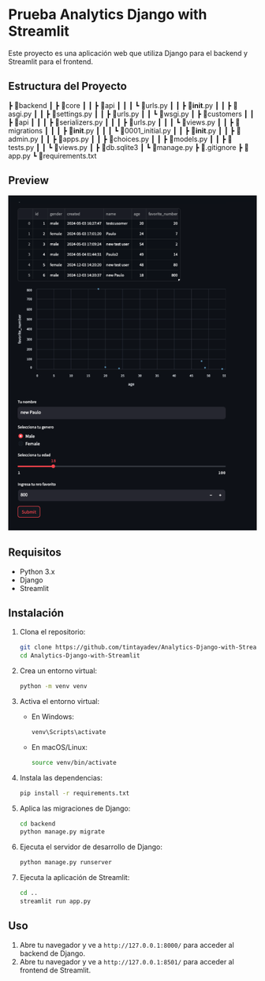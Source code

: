  # Prueba Analytics Django with Streamlit

Este proyecto es una aplicación web que utiliza Django para el backend y Streamlit para el frontend.

## Estructura del Proyecto
┣ 📂backend
┃ ┣ 📂core
┃ ┃ ┣ 📂api
┃ ┃ ┃ ┗ 📜urls.py
┃ ┃ ┣ 📜__init__.py
┃ ┃ ┣ 📜asgi.py
┃ ┃ ┣ 📜settings.py
┃ ┃ ┣ 📜urls.py
┃ ┃ ┗ 📜wsgi.py
┃ ┣ 📂customers
┃ ┃ ┣ 📂api
┃ ┃ ┃ ┣ 📜serializers.py
┃ ┃ ┃ ┣ 📜urls.py
┃ ┃ ┃ ┗ 📜views.py
┃ ┃ ┣ 📂migrations
┃ ┃ ┃ ┣ 📜__init__.py
┃ ┃ ┃ ┗ 📜0001_initial.py
┃ ┃ ┣ 📜__init__.py
┃ ┃ ┣ 📜admin.py
┃ ┃ ┣ 📜apps.py
┃ ┃ ┣ 📜choices.py
┃ ┃ ┣ 📜models.py
┃ ┃ ┣ 📜tests.py
┃ ┃ ┗ 📜views.py
┃ ┣ 📜db.sqlite3
┃ ┗ 📜manage.py
┣ 📜.gitignore
┣ 📜app.py
┗ 📜requirements.txt


## Preview

![Preview](img/preview.png)

## Requisitos

- Python 3.x
- Django
- Streamlit

## Instalación

1. Clona el repositorio:
    ```sh
    git clone https://github.com/tintayadev/Analytics-Django-with-Streamlit
    cd Analytics-Django-with-Streamlit
    ```

2. Crea un entorno virtual:
    ```sh
    python -m venv venv
    ```

3. Activa el entorno virtual:
    - En Windows:
        ```sh
        venv\Scripts\activate
        ```
    - En macOS/Linux:
        ```sh
        source venv/bin/activate
        ```

4. Instala las dependencias:
    ```sh
    pip install -r requirements.txt
    ```

5. Aplica las migraciones de Django:
    ```sh
    cd backend
    python manage.py migrate
    ```

6. Ejecuta el servidor de desarrollo de Django:
    ```sh
    python manage.py runserver
    ```

7. Ejecuta la aplicación de Streamlit:
    ```sh
    cd ..
    streamlit run app.py
    ```

## Uso

1. Abre tu navegador y ve a `http://127.0.0.1:8000/` para acceder al backend de Django.
2. Abre tu navegador y ve a `http://127.0.0.1:8501/` para acceder al frontend de Streamlit.

